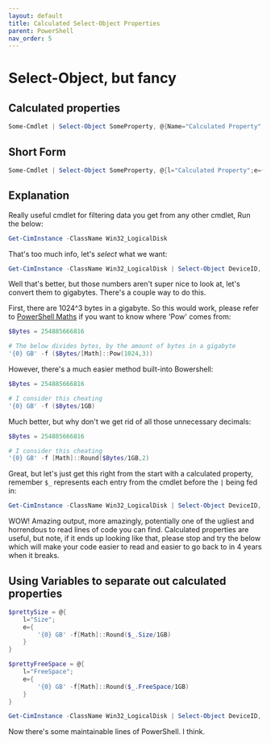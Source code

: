 ```yaml
---
layout: default
title: Calculated Select-Object Properties
parent: PowerShell
nav_order: 5
---
```

# Select-Object, but fancy

## Calculated properties

```powershell
Some-Cmdlet | Select-Object SomeProperty, @{Name="Calculated Property"; Expression={Calculation on $_ item}}
```

## Short Form

```powershell
Some-Cmdlet | Select-Object SomeProperty, @{l="Calculated Property";e={Calculation on $_ item}}
```

## Explanation

Really useful cmdlet for filtering data you get from any other cmdlet, Run the below:

```powershell
Get-CimInstance -ClassName Win32_LogicalDisk
```

That's too much info, let's *select* what we want:

```powershell
Get-CimInstance -ClassName Win32_LogicalDisk | Select-Object DeviceID, Size, FreeSpace
```

Well that's better, but those numbers aren't super nice to look at, let's convert them to gigabytes. There's a couple way to do this.

First, there are 1024^3 bytes in a gigabyte. So this would work, please refer to [PowerShell Maths] if you want to know where 'Pow' comes from:

```powershell
$Bytes = 254885666816

# The below divides bytes, by the amount of bytes in a gigabyte
'{0} GB' -f ($Bytes/[Math]::Pow(1024,3))
```

However, there's a much easier method built-into Bowershell:

```powershell
$Bytes = 254885666816

# I consider this cheating
'{0} GB' -f ($Bytes/1GB)
```

Much better, but why don't we get rid of all those unnecessary decimals:

```powershell
$Bytes = 254885666816

# I consider this cheating
'{0} GB' -f [Math]::Round($Bytes/1GB,2)
```

Great, but let's just get this right from the start with a calculated property, remember `$_` represents each entry from the cmdlet before the `|` being fed in:

```powershell
Get-CimInstance -ClassName Win32_LogicalDisk | Select-Object DeviceID, @{l="Size";e={'{0} GB' -f[Math]::Round($_.Size/1GB)}}, @{l="FreeSpace";e={'{0} GB' -f[Math]::Round($_.FreeSpace/1GB)}}
```

WOW! Amazing output, more amazingly, potentially one of the ugliest and horrendous to read lines of code you can find. Calculated properties are useful, but note, if it ends up looking like that, please stop and try the below which will make your code easier to read and easier to go back to in 4 years when it breaks.

## Using Variables to separate out calculated properties

```powershell
$prettySize = @{
	l="Size";
	e={
		'{0} GB' -f[Math]::Round($_.Size/1GB)
	}
}

$prettyFreeSpace = @{
	l="FreeSpace";
	e={
		'{0} GB' -f[Math]::Round($_.FreeSpace/1GB)
	}
}

Get-CimInstance -ClassName Win32_LogicalDisk | Select-Object DeviceID, $prettySize, $prettyFreeSpace
```
Now there's some maintainable lines of PowerShell. I think.

[PowerShell Maths]: https://kasmichta.github.io/hjkl/docs/PowerShell/maths.html
